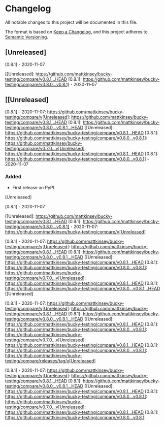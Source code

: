 # Changelog
All notable changes to this project will be documented in this file.

The format is based on [Keep a Changelog](https://keepachangelog.com/en/1.0.0/),
and this project adheres to [Semantic Versioning](https://semver.org/spec/v2.0.0.html).


## [Unreleased]

[0.8.1] - 2020-11-07

[[Unreleased]: https://github.com/mattkinsey/bucky-testing/compare/v0.8.1...HEAD
[0.8.1]: https://github.com/mattkinsey/bucky-testing/compare/v0.8.0...v0.8.1] - 2020-11-07


## [[Unreleased]

[0.8.1] - 2020-11-07: https://github.com/mattkinsey/bucky-testing/compare/v[Unreleased]: https://github.com/mattkinsey/bucky-testing/compare/v0.8.1...HEAD
[0.8.1]: https://github.com/mattkinsey/bucky-testing/compare/v0.8.0...v0.8.1...HEAD
[[Unreleased]: https://github.com/mattkinsey/bucky-testing/compare/v0.8.1...HEAD
[0.8.1]: https://github.com/mattkinsey/bucky-testing/compare/v0.8.0...v0.8.1]: https://github.com/mattkinsey/bucky-testing/compare/v0.7.0...v[Unreleased]: https://github.com/mattkinsey/bucky-testing/compare/v0.8.1...HEAD
[0.8.1]: https://github.com/mattkinsey/bucky-testing/compare/v0.8.0...v0.8.1] - 2020-11-07
### Added
- First release on PyPI.


[Unreleased]

[0.8.1] - 2020-11-07

[[Unreleased]: https://github.com/mattkinsey/bucky-testing/compare/v0.8.1...HEAD
[0.8.1]: https://github.com/mattkinsey/bucky-testing/compare/v0.8.0...v0.8.1] - 2020-11-07: https://github.com/mattkinsey/bucky-testing/compare/v[Unreleased]

[0.8.1] - 2020-11-07: https://github.com/mattkinsey/bucky-testing/compare/v[Unreleased]: https://github.com/mattkinsey/bucky-testing/compare/v0.8.1...HEAD
[0.8.1]: https://github.com/mattkinsey/bucky-testing/compare/v0.8.0...v0.8.1...HEAD
[[Unreleased]: https://github.com/mattkinsey/bucky-testing/compare/v0.8.1...HEAD
[0.8.1]: https://github.com/mattkinsey/bucky-testing/compare/v0.8.0...v0.8.1]: https://github.com/mattkinsey/bucky-testing/compare/v0.7.0...v[Unreleased]: https://github.com/mattkinsey/bucky-testing/compare/v0.8.1...HEAD
[0.8.1]: https://github.com/mattkinsey/bucky-testing/compare/v0.8.0...v0.8.1...HEAD
[[Unreleased]

[0.8.1] - 2020-11-07: https://github.com/mattkinsey/bucky-testing/compare/v[Unreleased]: https://github.com/mattkinsey/bucky-testing/compare/v0.8.1...HEAD
[0.8.1]: https://github.com/mattkinsey/bucky-testing/compare/v0.8.0...v0.8.1...HEAD
[[Unreleased]: https://github.com/mattkinsey/bucky-testing/compare/v0.8.1...HEAD
[0.8.1]: https://github.com/mattkinsey/bucky-testing/compare/v0.8.0...v0.8.1]: https://github.com/mattkinsey/bucky-testing/compare/v0.7.0...v[Unreleased]: https://github.com/mattkinsey/bucky-testing/compare/v0.8.1...HEAD
[0.8.1]: https://github.com/mattkinsey/bucky-testing/compare/v0.8.0...v0.8.1]: https://github.com/mattkinsey/bucky-testing/compare/releases/tag/v[Unreleased]

[0.8.1] - 2020-11-07: https://github.com/mattkinsey/bucky-testing/compare/v[Unreleased]: https://github.com/mattkinsey/bucky-testing/compare/v0.8.1...HEAD
[0.8.1]: https://github.com/mattkinsey/bucky-testing/compare/v0.8.0...v0.8.1...HEAD
[[Unreleased]: https://github.com/mattkinsey/bucky-testing/compare/v0.8.1...HEAD
[0.8.1]: https://github.com/mattkinsey/bucky-testing/compare/v0.8.0...v0.8.1]: https://github.com/mattkinsey/bucky-testing/compare/v0.7.0...v[Unreleased]: https://github.com/mattkinsey/bucky-testing/compare/v0.8.1...HEAD
[0.8.1]: https://github.com/mattkinsey/bucky-testing/compare/v0.8.0...v0.8.1
